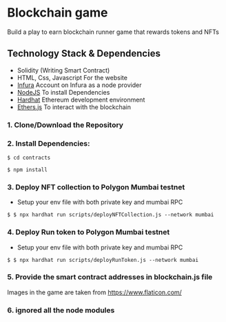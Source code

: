 # Blockchain game
Build a play to earn blockchain runner game that rewards tokens and NFTs

## Technology Stack & Dependencies

- Solidity (Writing Smart Contract)
- HTML, Css, Javascript For the website
- [Infura](https://infura.io/) Account on Infura as a node provider
- [NodeJS](https://nodejs.org/en/) To install Dependencies
- [Hardhat](https://hardhat.org/) Ethereum development environment
- [Ethers.js](https://docs.ethers.io/v5/) To interact with the blockchain

### 1. Clone/Download the Repository

### 2. Install Dependencies:
```
$ cd contracts
```
```
$ npm install
```

### 3. Deploy NFT collection to Polygon Mumbai testnet
- Setup your env file with both private key and mumbai RPC 
```
$ $ npx hardhat run scripts/deployNFTCollection.js --network mumbai
```

### 4. Deploy Run token to Polygon Mumbai testnet
- Setup your env file with both private key and mumbai RPC 
```
$ $ npx hardhat run scripts/deployRunToken.js --network mumbai
```

### 5. Provide the smart contract addresses in blockchain.js file

Images in the game are taken from https://www.flaticon.com/
### 6. ignored all the node modules
